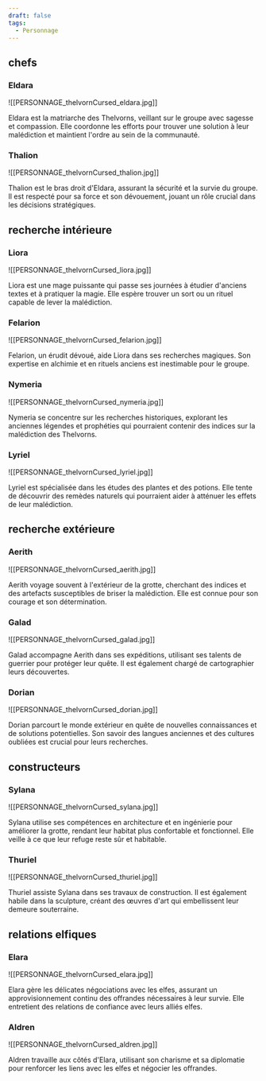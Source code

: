 ```yaml
---
draft: false
tags:
  - Personnage
---
```


## chefs

### Eldara

![[PERSONNAGE_thelvornCursed_eldara.jpg]]

Eldara est la matriarche des Thelvorns, veillant sur le groupe avec sagesse et compassion. Elle coordonne les efforts pour trouver une solution à leur malédiction et maintient l'ordre au sein de la communauté. 

### Thalion

![[PERSONNAGE_thelvornCursed_thalion.jpg]]

Thalion est le bras droit d'Eldara, assurant la sécurité et la survie du groupe. Il est respecté pour sa force et son dévouement, jouant un rôle crucial dans les décisions stratégiques. 

## recherche intérieure

### Liora

![[PERSONNAGE_thelvornCursed_liora.jpg]]

Liora est une mage puissante qui passe ses journées à étudier d'anciens textes et à pratiquer la magie. Elle espère trouver un sort ou un rituel capable de lever la malédiction. 

### Felarion

![[PERSONNAGE_thelvornCursed_felarion.jpg]]

Felarion, un érudit dévoué, aide Liora dans ses recherches magiques. Son expertise en alchimie et en rituels anciens est inestimable pour le groupe.

### Nymeria

![[PERSONNAGE_thelvornCursed_nymeria.jpg]]

Nymeria se concentre sur les recherches historiques, explorant les anciennes légendes et prophéties qui pourraient contenir des indices sur la malédiction des Thelvorns. 

### Lyriel

![[PERSONNAGE_thelvornCursed_lyriel.jpg]]

Lyriel est spécialisée dans les études des plantes et des potions. Elle tente de découvrir des remèdes naturels qui pourraient aider à atténuer les effets de leur malédiction. 

## recherche extérieure

### Aerith

![[PERSONNAGE_thelvornCursed_aerith.jpg]]

Aerith voyage souvent à l'extérieur de la grotte, cherchant des indices et des artefacts susceptibles de briser la malédiction. Elle est connue pour son courage et son détermination. 

### Galad

![[PERSONNAGE_thelvornCursed_galad.jpg]]

Galad accompagne Aerith dans ses expéditions, utilisant ses talents de guerrier pour protéger leur quête. Il est également chargé de cartographier leurs découvertes. 

### Dorian

![[PERSONNAGE_thelvornCursed_dorian.jpg]]

Dorian parcourt le monde extérieur en quête de nouvelles connaissances et de solutions potentielles. Son savoir des langues anciennes et des cultures oubliées est crucial pour leurs recherches. 

## constructeurs

### Sylana

![[PERSONNAGE_thelvornCursed_sylana.jpg]]

Sylana utilise ses compétences en architecture et en ingénierie pour améliorer la grotte, rendant leur habitat plus confortable et fonctionnel. Elle veille à ce que leur refuge reste sûr et habitable. 

### Thuriel

![[PERSONNAGE_thelvornCursed_thuriel.jpg]]

Thuriel assiste Sylana dans ses travaux de construction. Il est également habile dans la sculpture, créant des œuvres d'art qui embellissent leur demeure souterraine. 

## relations elfiques

### Elara

![[PERSONNAGE_thelvornCursed_elara.jpg]]

Elara gère les délicates négociations avec les elfes, assurant un approvisionnement continu des offrandes nécessaires à leur survie. Elle entretient des relations de confiance avec leurs alliés elfes. 

### Aldren

![[PERSONNAGE_thelvornCursed_aldren.jpg]]

Aldren travaille aux côtés d'Elara, utilisant son charisme et sa diplomatie pour renforcer les liens avec les elfes et négocier les offrandes. 
